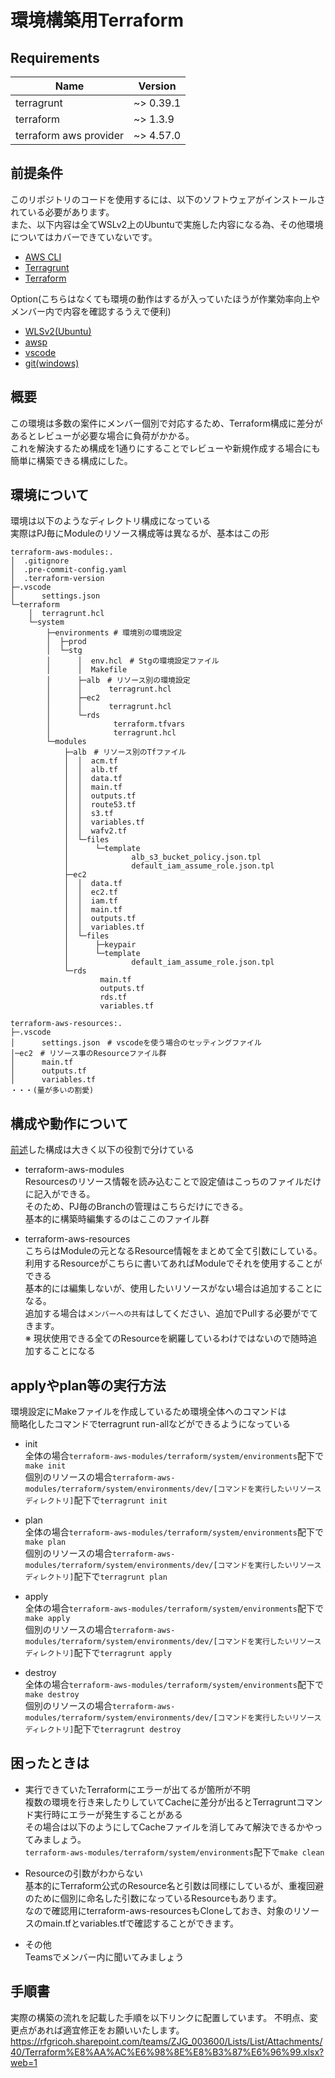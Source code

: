 # 環境構築用Terraform

## Requirements

|Name                   |Version   |
|-----------------------|----------|
|terragrunt             |~> 0.39.1 |
|terraform              |~> 1.3.9  |
|terraform aws provider |~> 4.57.0 |

## 前提条件

このリポジトリのコードを使用するには、以下のソフトウェアがインストールされている必要があります。  
また、以下内容は全てWSLv2上のUbuntuで実施した内容になる為、その他環境についてはカバーできていないです。

- [AWS CLI](https://docs.aws.amazon.com/ja_jp/cli/latest/userguide/install-cliv2.html)
- [Terragrunt](./docs/installation/terragrunt.md)
- [Terraform](./docs/installation/tfenv.md)

Option(こちらはなくても環境の動作はするが入っていたほうが作業効率向上やメンバー内で内容を確認するうえで便利)
- [WLSv2(Ubuntu)](./docs/installation/wsl.md)
- [awsp](./docs/installation/awsp.md)
- [vscode](https://code.visualstudio.com/download)
- [git(windows)](https://gitforwindows.org/)

## 概要

この環境は多数の案件にメンバー個別で対応するため、Terraform構成に差分があるとレビューが必要な場合に負荷がかかる。  
これを解決するため構成を1通りにすることでレビューや新規作成する場合にも簡単に構築できる構成にした。

## 環境について

環境は以下のようなディレクトリ構成になっている  
実際はPJ毎にModuleのリソース構成等は異なるが、基本はこの形
```
terraform-aws-modules:.
│  .gitignore
│  .pre-commit-config.yaml
│  .terraform-version
├─.vscode
│      settings.json
└─terraform
    │  terragrunt.hcl
    └─system
        ├─environments # 環境別の環境設定
        │  ├─prod
        │  └─stg
        │      │  env.hcl　# Stgの環境設定ファイル
        │      │  Makefile
        │      ├─alb　# リソース別の環境設定
        │      │      terragrunt.hcl
        │      ├─ec2
        │      │      terragrunt.hcl
        │      └─rds
        │              terraform.tfvars
        │              terragrunt.hcl
        └─modules
            ├─alb　# リソース別のTfファイル
            │  │  acm.tf
            │  │  alb.tf
            │  │  data.tf
            │  │  main.tf
            │  │  outputs.tf
            │  │  route53.tf
            │  │  s3.tf
            │  │  variables.tf
            │  │  wafv2.tf
            │  └─files
            │      └─template
            │              alb_s3_bucket_policy.json.tpl
            │              default_iam_assume_role.json.tpl
            ├─ec2
            │  │  data.tf
            │  │  ec2.tf
            │  │  iam.tf
            │  │  main.tf
            │  │  outputs.tf
            │  │  variables.tf
            │  └─files
            │      ├─keypair
            │      └─template
            │              default_iam_assume_role.json.tpl
            └─rds
                    main.tf
                    outputs.tf
                    rds.tf
                    variables.tf

terraform-aws-resources:.
├─.vscode
│      settings.json　# vscodeを使う場合のセッティングファイル
│─ec2　# リソース事のResourceファイル群
│      main.tf
│      outputs.tf
│      variables.tf
・・・(量が多いの割愛)
```

## 構成や動作について

[前述](#環境について)した構成は大きく以下の役割で分けている

- terraform-aws-modules  
Resourcesのリソース情報を読み込むことで設定値はこっちのファイルだけに記入ができる。  
そのため、PJ毎のBranchの管理はこちらだけにできる。  
基本的に構築時編集するのはここのファイル群

- terraform-aws-resources  
こちらはModuleの元となるResource情報をまとめて全て引数にしている。  
利用するResourceがこちらに書いてあればModuleでそれを使用することができる  
基本的には編集しないが、使用したいリソースがない場合は追加することになる。  
追加する場合は`メンバーへの共有`はしてください、追加でPullする必要がでてきます。  
※ 現状使用できる全てのResourceを網羅しているわけではないので随時追加することになる

## applyやplan等の実行方法

環境設定にMakeファイルを作成しているため環境全体へのコマンドは  
簡略化したコマンドでterragrunt run-allなどができるようになっている

- init  
全体の場合`terraform-aws-modules/terraform/system/environments`配下で`make init`  
個別のリソースの場合`terraform-aws-modules/terraform/system/environments/dev/[コマンドを実行したいリソースディレクトリ]`配下で`terragrunt init`

- plan  
全体の場合`terraform-aws-modules/terraform/system/environments`配下で`make plan`  
個別のリソースの場合`terraform-aws-modules/terraform/system/environments/dev/[コマンドを実行したいリソースディレクトリ]`配下で`terragrunt plan`

- apply  
全体の場合`terraform-aws-modules/terraform/system/environments`配下で`make apply`  
個別のリソースの場合`terraform-aws-modules/terraform/system/environments/dev/[コマンドを実行したいリソースディレクトリ]`配下で`terragrunt apply`

- destroy  
全体の場合`terraform-aws-modules/terraform/system/environments`配下で`make destroy`  
個別のリソースの場合`terraform-aws-modules/terraform/system/environments/dev/[コマンドを実行したいリソースディレクトリ]`配下で`terragrunt destroy`


## 困ったときは

- 実行できていたTerraformにエラーが出てるが箇所が不明  
複数の環境を行き来したりしていてCacheに差分が出るとTerragruntコマンド実行時にエラーが発生することがある  
その場合は以下のようにしてCacheファイルを消してみて解決できるかやってみましょう。  
`terraform-aws-modules/terraform/system/environments`配下で`make clean`

- Resourceの引数がわからない  
基本的にTerraform公式のResource名と引数は同様にしているが、重複回避のために個別に命名した引数になっているResourceもあります。  
なので確認用にterraform-aws-resourcesもCloneしておき、対象のリソースのmain.tfとvariables.tfで確認することができます。

- その他  
Teamsでメンバー内に聞いてみましょう

## 手順書

実際の構築の流れを記載した手順を以下リンクに配置しています。
不明点、変更点があれば適宜修正をお願いいたします。
https://rfgricoh.sharepoint.com/teams/ZJG_003600/Lists/List/Attachments/40/Terraform%E8%AA%AC%E6%98%8E%E8%B3%87%E6%96%99.xlsx?web=1
